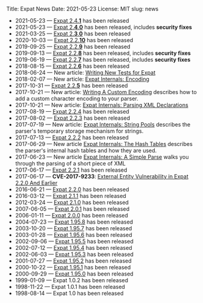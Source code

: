 Title: Expat News
Date: 2021-05-23
License: MIT
slug: news


* 2021-05-23 —
  [Expat 2.4.**1**](https://github.com/libexpat/libexpat/blob/R_2_4_1/expat/Changes)
  has been released
* 2021-05-23 —
  [Expat 2.**4**.**0**](https://github.com/libexpat/libexpat/blob/R_2_4_0/expat/Changes)
  has been released, includes **security fixes**
* 2021-03-25 —
  [Expat 2.**3**.**0**](https://github.com/libexpat/libexpat/blob/R_2_3_0/expat/Changes)
  has been released
* 2020-10-03 —
  [Expat 2.2.**10**](https://github.com/libexpat/libexpat/blob/R_2_2_10/expat/Changes)
  has been released
* 2019-09-25 —
  [Expat 2.2.**9**](https://github.com/libexpat/libexpat/blob/R_2_2_9/expat/Changes)
  has been released
* 2019-09-13 —
  [Expat 2.2.**8**](https://github.com/libexpat/libexpat/blob/R_2_2_8/expat/Changes)
  has been released, includes **security fixes**
* 2019-06-19 —
  [Expat 2.2.**7**](https://github.com/libexpat/libexpat/blob/R_2_2_7/expat/Changes)
  has been released, includes **security fixes**
* 2018-08-15 —
  [Expat 2.2.**6**](https://github.com/libexpat/libexpat/blob/R_2_2_6/expat/Changes)
  has been released
* 2018-06-24 —
  New article:
  [Writing New Tests for Expat](../writing-new-tests-for-expat/)
* 2018-02-07 —
  New article:
  [Expat Internals: Encoding](../expat-internals-encodings/)
* 2017-10-31 —
  [Expat 2.2.**5**](https://github.com/libexpat/libexpat/blob/R_2_2_5/expat/Changes)
  has been released
* 2017-10-21 —
  New article:
  [Writing A Custom Encoding](../writing-a-custom-encoding/)
  describes how to add a custom character encoding to your parser.
* 2017-10-21 —
  New article:
  [Expat Internals: Parsing XML Declarations](../expat-internals-parsing-xml-declarations/)
* 2017-08-19 —
  [Expat 2.2.4](https://github.com/libexpat/libexpat/blob/R_2_2_4/expat/Changes)
  has been released
* 2017-08-02 —
  [Expat 2.2.3](https://github.com/libexpat/libexpat/blob/R_2_2_3/expat/Changes)
  has been released
* 2017-07-19 —
  New article:
  [Expat Internals: String Pools](../expat-internals-string-pools/)
  describes the parser's temporary storage mechanism for strings.
* 2017-07-13 —
  [Expat 2.2.2](https://github.com/libexpat/libexpat/blob/R_2_2_2/expat/Changes)
  has been released
* 2017-06-29 —
  New article
  [Expat Internals: The Hash Tables](../expat-internals-the-hash-tables/)
  describes the parser's internal hash tables and how they are used.
* 2017-06-23 —
  New article
  [Expat Internals: A Simple Parse](../expat-internals-a-simple-parse/)
  walks you through the parsing of a short piece of XML
* 2017-06-17 —
  [Expat 2.2.1](https://github.com/libexpat/libexpat/blob/R_2_2_1/expat/Changes)
  has been released
* 2017-06-17 —
  __CVE-2017-9233__:
  [External Entity Vulnerability in Expat 2.2.0 And Earlier](../cve-2017-9233/)
* 2016-06-21 —
  [Expat 2.2.0](https://github.com/libexpat/libexpat/blob/R_2_2_0/expat/Changes)
  has been released
* 2016-03-12 —
  [Expat 2.1.1](https://github.com/libexpat/libexpat/blob/R_2_1_1/expat/Changes)
  has been released
* 2012-03-24 —
  [Expat 2.1.0](https://github.com/libexpat/libexpat/blob/R_2_1_0/expat/Changes)
  has been released
* 2007-06-05 —
  [Expat 2.0.1](https://github.com/libexpat/libexpat/blob/R_2_0_1/expat/Changes)
  has been released
* 2006-01-11 —
  [Expat 2.0.0](https://github.com/libexpat/libexpat/blob/R_2_0_0/expat/Changes)
  has been released
* 2004-07-23 —
  [Expat 1.95.8](https://github.com/libexpat/libexpat/blob/R_1_95_8/expat/Changes)
  has been released
* 2003-10-20 —
  [Expat 1.95.7](https://github.com/libexpat/libexpat/blob/R_1_95_7/expat/Changes)
  has been released
* 2003-01-28 —
  [Expat 1.95.6](https://github.com/libexpat/libexpat/blob/R_1_95_6/expat/Changes)
  has been released
* 2002-09-06 —
  [Expat 1.95.5](https://github.com/libexpat/libexpat/blob/R_1_95_5/expat/Changes)
  has been released
* 2002-07-12 —
  [Expat 1.95.4](https://github.com/libexpat/libexpat/blob/R_1_95_4/expat/Changes)
  has been released
* 2002-06-03 —
  [Expat 1.95.3](https://github.com/libexpat/libexpat/blob/R_1_95_3/expat/Changes)
  has been released
* 2001-07-27 —
  [Expat 1.95.2](https://github.com/libexpat/libexpat/blob/R_1_95_2/expat/Changes)
  has been released
* 2000-10-22 —
  [Expat 1.95.1](https://github.com/libexpat/libexpat/blob/R_1_95_2/expat/Changes#L13)
  has been released
* 2000-09-29 —
  [Expat 1.95.0](https://github.com/libexpat/libexpat/blob/R_1_95_0/expat/Changes)
  has been released
* 1999-01-09 —
  Expat 1.0.2
  has been released
* 1998-11-22 —
  Expat 1.0.1
  has been released
* 1998-08-14 —
  Expat 1.0
  has been released
